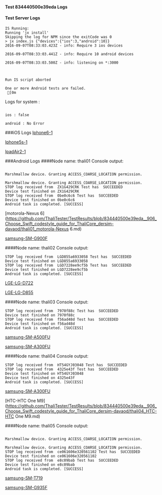 #### Test 834440500e39eda Logs

#### Test Server Logs
```
IS Running:
Running 'jx install'
Skipping the log for NPM since the exitCode was 0
> jx index.js {"devices":{"ios":3,"android":10}}
2016-09-07T08:33:03.423Z - info: Require 3 ios devices

2016-09-07T08:33:03.441Z - info: Require 10 android devices

2016-09-07T08:33:03.500Z - info: listening on *:3000


 
Run IS script aborted
 
One or more Android tests are failed.
 [0m

```


Logs for system : 
```

ios : false

android : No Error
```


###iOS Logs
[Iphone6-1](https://github.com/ThaliTester/TestResults/blob/834440500e39eda__906_Choose_Swift_codestyle_guide_for_ThaliCore_dersim-davaod/iOS_Iphone6-1.md)

[Iphone5s-1](https://github.com/ThaliTester/TestResults/blob/834440500e39eda__906_Choose_Swift_codestyle_guide_for_ThaliCore_dersim-davaod/iOS_Iphone5s-1.md)

[IpadAir2-1](https://github.com/ThaliTester/TestResults/blob/834440500e39eda__906_Choose_Swift_codestyle_guide_for_ThaliCore_dersim-davaod/iOS_IpadAir2-1.md)


###Android Logs
####Node name: thali01
Console output:
```

Marshmallow device. Granting ACCESS_COARSE_LOCATION permission.

Marshmallow device. Granting ACCESS_COARSE_LOCATION permission.
STOP log received from  ZX1G429CRK Test has  SUCCEEDED
Device test finished on ZX1G429CRK 
STOP log received from  0be0c6c6 Test has  SUCCEEDED
Device test finished on 0be0c6c6 
Android task is completed. [SUCCESS]
```
[motorola-Nexus 6](https://github.com/ThaliTester/TestResults/blob/834440500e39eda__906_Choose_Swift_codestyle_guide_for_ThaliCore_dersim-davaod/thali01_motorola-Nexus 6.md)

[samsung-SM-G900F](https://github.com/ThaliTester/TestResults/blob/834440500e39eda__906_Choose_Swift_codestyle_guide_for_ThaliCore_dersim-davaod/thali01_samsung-SM-G900F.md)

####Node name: thali02
Console output:
```
STOP log received from  LGD855a6933058 Test has  SUCCEEDED
Device test finished on LGD855a6933058 
STOP log received from  LGD7228ee9cf5b Test has  SUCCEEDED
Device test finished on LGD7228ee9cf5b 
Android task is completed. [SUCCESS]
```
[LGE-LG-D722](https://github.com/ThaliTester/TestResults/blob/834440500e39eda__906_Choose_Swift_codestyle_guide_for_ThaliCore_dersim-davaod/thali02_LGE-LG-D722.md)

[LGE-LG-D855](https://github.com/ThaliTester/TestResults/blob/834440500e39eda__906_Choose_Swift_codestyle_guide_for_ThaliCore_dersim-davaod/thali02_LGE-LG-D855.md)

####Node name: thali03
Console output:
```
STOP log received from  7970f88c Test has  SUCCEEDED
Device test finished on 7970f88c 
STOP log received from  f56ad48d Test has  SUCCEEDED
Device test finished on f56ad48d 
Android task is completed. [SUCCESS]
```
[samsung-SM-A500FU](https://github.com/ThaliTester/TestResults/blob/834440500e39eda__906_Choose_Swift_codestyle_guide_for_ThaliCore_dersim-davaod/thali03_samsung-SM-A500FU.md)

[samsung-SM-A300FU](https://github.com/ThaliTester/TestResults/blob/834440500e39eda__906_Choose_Swift_codestyle_guide_for_ThaliCore_dersim-davaod/thali03_samsung-SM-A300FU.md)

####Node name: thali04
Console output:
```
STOP log received from  HT54GYJ03048 Test has  SUCCEEDED
STOP log received from  4325e43f Test has  SUCCEEDED
Device test finished on HT54GYJ03048 
Device test finished on 4325e43f 
Android task is completed. [SUCCESS]
```
[samsung-SM-A300FU](https://github.com/ThaliTester/TestResults/blob/834440500e39eda__906_Choose_Swift_codestyle_guide_for_ThaliCore_dersim-davaod/thali04_samsung-SM-A300FU.md)

[HTC-HTC One M9](https://github.com/ThaliTester/TestResults/blob/834440500e39eda__906_Choose_Swift_codestyle_guide_for_ThaliCore_dersim-davaod/thali04_HTC-HTC One M9.md)

####Node name: thali05
Console output:
```

Marshmallow device. Granting ACCESS_COARSE_LOCATION permission.

Marshmallow device. Granting ACCESS_COARSE_LOCATION permission.
STOP log received from  ce061606e320561102 Test has  SUCCEEDED
Device test finished on ce061606e320561102 
STOP log received from  e8c09bab Test has  SUCCEEDED
Device test finished on e8c09bab 
Android task is completed. [SUCCESS]
```
[samsung-SM-T719](https://github.com/ThaliTester/TestResults/blob/834440500e39eda__906_Choose_Swift_codestyle_guide_for_ThaliCore_dersim-davaod/thali05_samsung-SM-T719.md)

[samsung-SM-G935F](https://github.com/ThaliTester/TestResults/blob/834440500e39eda__906_Choose_Swift_codestyle_guide_for_ThaliCore_dersim-davaod/thali05_samsung-SM-G935F.md)


